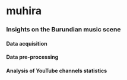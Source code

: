 # muhira
### Insights on the Burundian music scene
#### Data acquisition
#### Data pre-processing
#### Analysis of YouTube channels statistics
